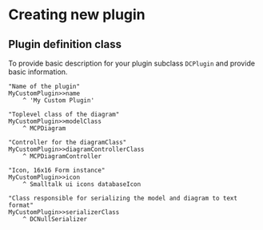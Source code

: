 # Creating new plugin

## Plugin definition class

To provide basic description for your plugin subclass `DCPlugin` and provide basic information.


    "Name of the plugin"
    MyCustomPlugin>>name
    	^ 'My Custom Plugin'
    
    "Toplevel class of the diagram"
    MyCustomPlugin>>modelClass
    	^ MCPDiagram
    
    "Controller for the diagramClass"
    MyCustomPlugin>>diagramControllerClass
    	^ MCPDiagramController
    
    "Icon, 16x16 Form instance"
    MyCustomPlugin>>icon
    	^ Smalltalk ui icons databaseIcon

	"Class responsible for serializing the model and diagram to text format"
	MyCustomPlugin>>serializerClass
		^ DCNullSerializer
